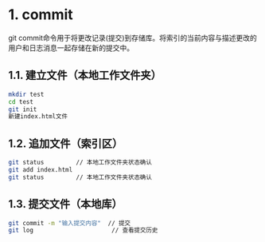 # 1. commit
git commit命令用于将更改记录(提交)到存储库。将索引的当前内容与描述更改的用户和日志消息一起存储在新的提交中。

## 1.1. 建立文件（本地工作文件夹）
```bash
mkdir test 
cd test
git init
新建index.html文件
```

## 1.2. 追加文件（索引区）
```bash
git status         // 本地工作文件夹状态确认
git add index.html
git status         // 本地工作文件夹状态确认
```

## 1.3. 提交文件（本地库）
```bash
git commit -m "输入提交内容"  // 提交
git log                      // 查看提交历史
```
